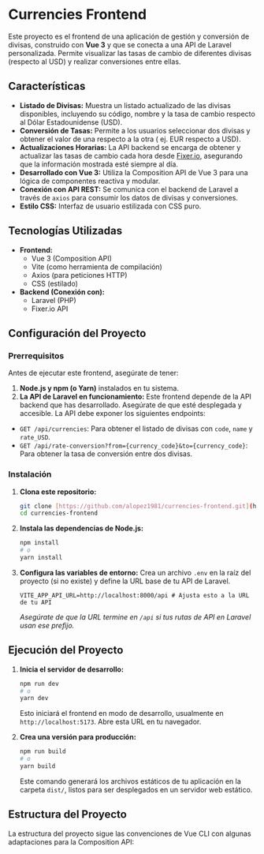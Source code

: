 # Currencies Frontend

Este proyecto es el frontend de una aplicación de gestión y conversión de divisas, construido con **Vue 3** y que se
conecta a una API de Laravel personalizada. Permite visualizar las tasas de cambio de diferentes divisas (respecto al
USD) y realizar conversiones entre ellas.

## Características

* **Listado de Divisas:** Muestra un listado actualizado de las divisas disponibles, incluyendo su código, nombre y la
  tasa de cambio respecto al Dólar Estadounidense (USD).
* **Conversión de Tasas:** Permite a los usuarios seleccionar dos divisas y obtener el valor de una respecto a la otra (
  ej. EUR respecto a USD).
* **Actualizaciones Horarias:** La API backend se encarga de obtener y actualizar las tasas de cambio cada hora
  desde [Fixer.io](https://fixer.io/), asegurando que la información mostrada esté siempre al día.
* **Desarrollado con Vue 3:** Utiliza la Composition API de Vue 3 para una lógica de componentes reactiva y modular.
* **Conexión con API REST:** Se comunica con el backend de Laravel a través de `axios` para consumir los datos de
  divisas y conversiones.
* **Estilo CSS:** Interfaz de usuario estilizada con CSS puro.

## Tecnologías Utilizadas

* **Frontend:**
    * Vue 3 (Composition API)
    * Vite (como herramienta de compilación)
    * Axios (para peticiones HTTP)
    * CSS (estilado)
* **Backend (Conexión con):**
    * Laravel (PHP)
    * Fixer.io API

## Configuración del Proyecto

### Prerrequisitos

Antes de ejecutar este frontend, asegúrate de tener:

1. **Node.js y npm (o Yarn)** instalados en tu sistema.
2. **La API de Laravel en funcionamiento:** Este frontend depende de la API backend que has desarrollado. Asegúrate de
   que esté desplegada y accesible. La API debe exponer los siguientes endpoints:

* `GET /api/currencies`: Para obtener el listado de divisas con `code`, `name` y `rate_USD`.
* `GET /api/rate-conversion?from={currency_code}&to={currency_code}`: Para obtener la tasa de conversión entre dos
  divisas.

### Instalación

1. **Clona este repositorio:**

   ```bash
   git clone [https://github.com/alopez1981/currencies-frontend.git](https://github.com/alopez1981/currencies-frontend.git)
   cd currencies-frontend
   ```

2. **Instala las dependencias de Node.js:**

   ```bash
   npm install
   # o
   yarn install
   ```

3. **Configura las variables de entorno:**
   Crea un archivo `.env` en la raíz del proyecto (si no existe) y define la URL base de tu API de Laravel.

   ```dotenv
   VITE_APP_API_URL=http://localhost:8000/api # Ajusta esto a la URL de tu API
   ```

   *Asegúrate de que la URL termine en `/api` si tus rutas de API en Laravel usan ese prefijo.*

## Ejecución del Proyecto

1. **Inicia el servidor de desarrollo:**

   ```bash
   npm run dev
   # o
   yarn dev
   ```

   Esto iniciará el frontend en modo de desarrollo, usualmente en `http://localhost:5173`. Abre esta URL en tu
   navegador.

2. **Crea una versión para producción:**

   ```bash
   npm run build
   # o
   yarn build
   ```

   Este comando generará los archivos estáticos de tu aplicación en la carpeta `dist/`, listos para ser desplegados en
   un servidor web estático.

## Estructura del Proyecto

La estructura del proyecto sigue las convenciones de Vue CLI con algunas adaptaciones para la Composition API:

